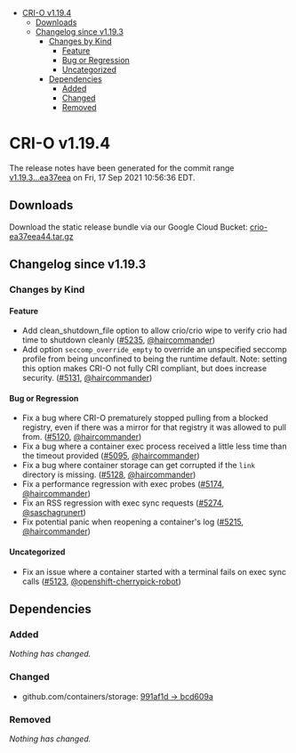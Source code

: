 - [CRI-O v1.19.4](#cri-o-v1194)
  - [Downloads](#downloads)
  - [Changelog since v1.19.3](#changelog-since-v1193)
    - [Changes by Kind](#changes-by-kind)
      - [Feature](#feature)
      - [Bug or Regression](#bug-or-regression)
      - [Uncategorized](#uncategorized)
    - [Dependencies](#dependencies)
      - [Added](#added)
      - [Changed](#changed)
      - [Removed](#removed)

# CRI-O v1.19.4

The release notes have been generated for the commit range
[v1.19.3...ea37eea](https://github.com/cri-o/cri-o/compare/v1.19.3...ea37eea44fbbde07115286071fb18bd839bedc3d) on Fri, 17 Sep 2021 10:56:36 EDT.

## Downloads

Download the static release bundle via our Google Cloud Bucket:
[crio-ea37eea44.tar.gz][0]

[0]: https://storage.googleapis.com/k8s-conform-cri-o/artifacts/crio-ea37eea44.tar.gz

## Changelog since v1.19.3

### Changes by Kind

#### Feature
 - Add clean_shutdown_file option to allow crio/crio wipe to verify crio had time to shutdown cleanly ([#5235](https://github.com/cri-o/cri-o/pull/5235), [@haircommander](https://github.com/haircommander))
 - Add option `seccomp_override_empty` to override an unspecified seccomp profile from being unconfined to being the runtime default. Note: setting this option makes CRI-O not fully CRI compliant, but does increase security. ([#5131](https://github.com/cri-o/cri-o/pull/5131), [@haircommander](https://github.com/haircommander))

#### Bug or Regression
 - Fix a bug where CRI-O prematurely stopped pulling from a blocked registry, even if there was a mirror for that registry it was allowed to pull from. ([#5120](https://github.com/cri-o/cri-o/pull/5120), [@haircommander](https://github.com/haircommander))
 - Fix a bug where a container exec process received a little less time than the timeout provided ([#5095](https://github.com/cri-o/cri-o/pull/5095), [@haircommander](https://github.com/haircommander))
 - Fix a bug where container storage can get corrupted if the `link` directory is missing. ([#5128](https://github.com/cri-o/cri-o/pull/5128), [@haircommander](https://github.com/haircommander))
 - Fix a performance regression with exec probes ([#5174](https://github.com/cri-o/cri-o/pull/5174), [@haircommander](https://github.com/haircommander))
 - Fix an RSS regression with exec sync requests ([#5274](https://github.com/cri-o/cri-o/pull/5274), [@saschagrunert](https://github.com/saschagrunert))
 - Fix potential panic when reopening a container's log ([#5215](https://github.com/cri-o/cri-o/pull/5215), [@haircommander](https://github.com/haircommander))

#### Uncategorized
 - Fix an issue where a container started with a terminal fails on exec sync calls ([#5123](https://github.com/cri-o/cri-o/pull/5123), [@openshift-cherrypick-robot](https://github.com/openshift-cherrypick-robot))

## Dependencies

### Added
_Nothing has changed._

### Changed
- github.com/containers/storage: [991af1d → bcd609a](https://github.com/containers/storage/compare/991af1d...bcd609a)

### Removed
_Nothing has changed._
